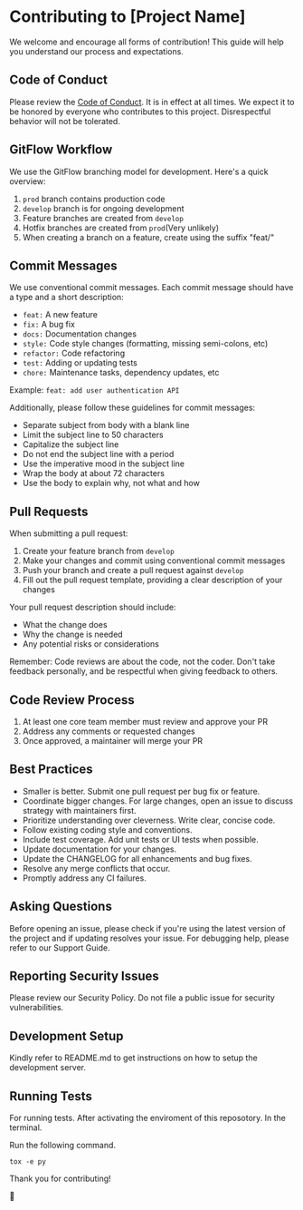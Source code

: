 # Contributing to [Project Name]

We welcome and encourage all forms of contribution! This guide will help you understand our process and expectations.

## Code of Conduct

Please review the [Code of Conduct](https://github.com/ACME-backend-team-cohort-11/shopMaster/blob/prod/CODE_OF_CONDUCT.md). It is in effect at all times. We expect it to be honored by everyone who contributes to this project. Disrespectful behavior will not be tolerated.

## GitFlow Workflow

We use the GitFlow branching model for development. Here's a quick overview:

1. `prod` branch contains production code
2. `develop` branch is for ongoing development
3. Feature branches are created from `develop`
4. Hotfix branches are created from `prod`(Very unlikely)
5. When creating a branch on a feature, create using the suffix "feat/<name of your feature>"

## Commit Messages

We use conventional commit messages. Each commit message should have a type and a short description:

- `feat:` A new feature
- `fix:` A bug fix
- `docs:` Documentation changes
- `style:` Code style changes (formatting, missing semi-colons, etc)
- `refactor:` Code refactoring
- `test:` Adding or updating tests
- `chore:` Maintenance tasks, dependency updates, etc

Example: `feat: add user authentication API`

Additionally, please follow these guidelines for commit messages:

- Separate subject from body with a blank line
- Limit the subject line to 50 characters
- Capitalize the subject line
- Do not end the subject line with a period
- Use the imperative mood in the subject line
- Wrap the body at about 72 characters
- Use the body to explain why, not what and how

## Pull Requests

When submitting a pull request:

1. Create your feature branch from `develop`
2. Make your changes and commit using conventional commit messages
3. Push your branch and create a pull request against `develop`
4. Fill out the pull request template, providing a clear description of your changes

Your pull request description should include:
- What the change does
- Why the change is needed
- Any potential risks or considerations

Remember: Code reviews are about the code, not the coder. Don't take feedback personally, and be respectful when giving feedback to others.

## Code Review Process

1. At least one core team member must review and approve your PR
2. Address any comments or requested changes
3. Once approved, a maintainer will merge your PR

## Best Practices

- Smaller is better. Submit one pull request per bug fix or feature.
- Coordinate bigger changes. For large changes, open an issue to discuss strategy with maintainers first.
- Prioritize understanding over cleverness. Write clear, concise code.
- Follow existing coding style and conventions.
- Include test coverage. Add unit tests or UI tests when possible.
- Update documentation for your changes.
- Update the CHANGELOG for all enhancements and bug fixes.
- Resolve any merge conflicts that occur.
- Promptly address any CI failures.

## Asking Questions

Before opening an issue, please check if you're using the latest version of the project and if updating resolves your issue. For debugging help, please refer to our Support Guide.

## Reporting Security Issues

Please review our Security Policy. Do not file a public issue for security vulnerabilities.

## Development Setup

Kindly refer to README.md to get instructions on how to setup the development server.

## Running Tests

For running tests. After activating the enviroment of this reposotory. In the terminal.

Run the following command.

```
tox -e py
```


Thank you for contributing!

🖤
